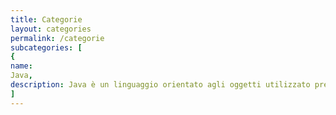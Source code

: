 ```yaml
---
title: Categorie
layout: categories
permalink: /categorie
subcategories: [
{
name: 
Java, 
description: Java è un linguaggio orientato agli oggetti utilizzato prevalentemente in ambito enterprise per applicazioni backend. }
]
---
```



